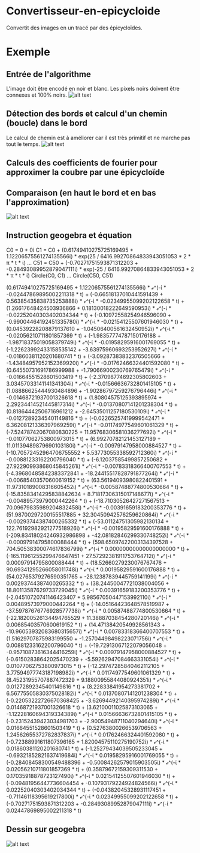# Convertisseur-en-epicycloide
Convertit des images en un tracé par des épicycloïdes.
# Exemple
## Entrée de l'algorithme
L'image doit être encodé en noir et blanc. Les pixels noirs doivent être connexes et 100% noirs.
![alt text](https://github.com/gabriel-doriath-dohler/Convertisseur-en-epicycloide/blob/master/ens.png?raw=true)
## Détection des bords et calcul d'un chemin (boucle) dans le bord
Le calcul de chemin est à améliorer car il est très primitif et ne marche pas tout le temps.
![alt text](https://github.com/gabriel-doriath-dohler/Convertisseur-en-epicycloide/blob/master/edge.png?raw=true)
## Calculs des coefficients de fourier pour approximer la coubre par une épicycloïde
## Comparaison (en haut le bord et en bas l'approximation)
![alt text](https://github.com/gabriel-doriath-dohler/Convertisseur-en-epicycloide/blob/master/comparaison.png?raw=true)
## Instruction geogebra et équation
C0  = 0 + 0ί
C1 = C0 + (0.61749410275725169495 + 1.12206575561274135566ί) * exp(25 / 6416.99270864833943051053 * 2  * π * t * ί)
...
C51 = C50 + (-0.70271751593871312203 + -0.28493089952879047111ί) * exp(-25 / 6416.99270864833943051053 * 2  * π * t * ί)
Circle(C0, C1)
...
Circle(C50, C51)

(0.61749410275725169495 + 1.12206575561274135566ί) * ℯ^(-ί * 
-0.02447869895002211318 * t) + (-0.66518137010441591439 + 
0.56385435838735253888ί) * ℯ^(-ί * -0.02349955099202122658 * t) + 
(1.26617648424503936866 + 0.18130018222649590953ί) * ℯ^(-ί * 
-0.02252040303402034344 * t) + (-0.10972558254946596090 + 
-0.99004464192451335780ί) * ℯ^(-ί * -0.02154125507601946030 * t) + 
(0.04539228208879137610 + -1.04506400561632450952ί) * ℯ^(-ί * 
-0.02056210711801857369 * t) + (-1.98357774787150176188 + 
-1.98718375019058379749ί) * ℯ^(-ί * -0.01958295916001769055 * t) + 
(-1.22623992433158535142 + -3.63975960693253952627ί) * ℯ^(-ί * 
-0.01860381120201680741 * t) + (-3.09287383832376505666 + 
-1.43484957952152369920ί) * ℯ^(-ί * -0.01762466324401592080 * t) + 
(0.64550731691786999988 + -1.79066900230769765479ί) * ℯ^(-ί * 
-0.01664551528601503419 * t) + (-2.37098774692305802603 + 
3.03457033141141341304ί) * ℯ^(-ί * -0.01566636732801415105 * t) + 
(1.08886625444930484896 + -1.90286797259276796446ί) * ℯ^(-ί * 
-0.01468721937001326618 * t) + (1.80804575125393895974 + 
2.29234414521445817314ί) * ℯ^(-ί * -0.01370807141201238304 * t) + 
(0.81864442506716961212 + -2.64535011257180530109ί) * ℯ^(-ί * 
-0.01272892345401149816 * t) + (-0.02265257419999542471 + 
6.36208121336397969259ί) * ℯ^(-ί * -0.01174977549601061329 * t) + 
(-7.52478742067080830225 + 11.95768306581036277692ί) * ℯ^(-ί * 
-0.01077062753800973015 * t) + (6.99270782121453127189 + 
11.01139489879690103180ί) * ℯ^(-ί * -0.00979147958000884527 * t) + 
(-10.70572452964706755552 + 5.53773055338592712360ί) * ℯ^(-ί * 
-0.00881233162200796040 * t) + (-6.12037585499857250682 + 
27.92290993868045845261ί) * ℯ^(-ί * -0.00783318366400707553 * t) + 
(-4.39680485842383372841 + -18.24415517828791877264ί) * ℯ^(-ί * 
-0.00685403570600619152 * t) + (63.56194093980822401591 + 
11.97310189008316605452ί) * ℯ^(-ί * -0.00587488774800530664 * t) + 
(-15.83583414295838842634 + 8.71817306315017148677ί) * ℯ^(-ί * 
-0.00489573979000442264 * t) + (-18.71030526427271567513 + 
70.09679835989204832458ί) * ℯ^(-ί * -0.00391659183200353776 * t) + 
(51.98700297200155517885 + 32.30450942576259620864ί) * ℯ^(-ί * 
-0.00293744387400265332 * t) + (-53.01124751305982130134 + 
122.76192982921277518926ί) * ℯ^(-ί * -0.00195829591600176888 * t) + 
(-209.83418024246932986898 + -42.08182846299330748252ί) * ℯ^(-ί * 
-0.00097914795800088444 * t) + (598.65097422003134397528 + 
704.50538300074617836799ί) * ℯ^(-ί * 0.00000000000000000000 * t) + 
(-165.11961255299476647451 + 27.57292381911753764712ί) * ℯ^(-ί * 
0.00097914795800088444 * t) + (18.52660279230076767476 + 
90.69341295266058011748ί) * ℯ^(-ί * 0.00195829591600176888 * t) + 
(54.02765379276590351765 + -28.12387839445759141199ί) * ℯ^(-ί * 
0.00293744387400265332 * t) + (38.24450047721038004056 + 
18.80113587629733729045ί) * ℯ^(-ί * 0.00391659183200353776 * t) + 
(-2.04510720741146423407 + 5.98567050447153992110ί) * ℯ^(-ί * 
0.00489573979000442264 * t) + (-14.05164423648578519987 + 
-37.59787676776928577738ί) * ℯ^(-ί * 0.00587488774800530664 * t) + 
(-22.18200526134494765529 + 11.38887038454280720146ί) * ℯ^(-ί * 
0.00685403570600619152 * t) + (14.47138420549928561343 + 
-10.96053932083680315657ί) * ℯ^(-ί * 0.00783318366400707553 * t) + 
(1.51629707875983199550 + -1.25704498498223071756ί) * ℯ^(-ί * 
0.00881233162200796040 * t) + (-19.72913067122079056048 + 
-0.95710873616344416259ί) * ℯ^(-ί * 0.00979147958000884527 * t) + 
(-0.61502838642025470239 + -5.59262947084663331054ί) * ℯ^(-ί * 
0.01077062753800973015 * t) + (-12.29747285840462112105 + 
3.77594977743187198982ί) * ℯ^(-ί * 0.01174977549601061329 * t) + 
(8.45231955707887472329 + 9.18800955844080924351ί) * ℯ^(-ί * 
0.01272892345401149816 * t) + (8.22833841954273381702 + 
6.56775505830375028182ί) * ℯ^(-ί * 0.01370807141201238304 * t) + 
(-0.22053222726670368425 + -3.62694492140395974289ί) * ℯ^(-ί * 
0.01468721937001326618 * t) + (3.62100011025873103065 + 
-1.12228160694319334389ί) * ℯ^(-ί * 0.01566636732801415105 * t) + 
(-0.23152439423034981703 + -2.90054948711040294640ί) * ℯ^(-ί * 
0.01664551528601503419 * t) + (0.52763800266539706563 + 
1.24562655372782837837ί) * ℯ^(-ί * 0.01762466324401592080 * t) + 
(-0.72388991611807396165 + 1.82004575110275190752ί) * ℯ^(-ί * 
0.01860381120201680741 * t) + (-1.25279434039505233045 + 
-0.69321852821637419684ί) * ℯ^(-ί * 0.01958295916001769055 * t) + 
(-0.28408458300549488396 + -0.50084262579015903505ί) * ℯ^(-ί * 
0.02056210711801857369 * t) + (0.35879672159309311530 + 
0.17035918878723127490ί) * ℯ^(-ί * 0.02154125507601946030 * t) + 
(-0.09481956447736604454 + -0.10793179224924824566ί) * ℯ^(-ί * 
0.02252040303402034344 * t) + (-0.04382045328931117451 + 
-0.71146118395619217800ί) * ℯ^(-ί * 0.02349955099202122658 * t) + 
(-0.70271751593871312203 + -0.28493089952879047111ί) * ℯ^(-ί * 
0.02447869895002211318 * t)

## Dessin sur geogebra
![alt text](https://github.com/gabriel-doriath-dohler/Convertisseur-en-epicycloide/blob/master/ens.gif?raw=true)
